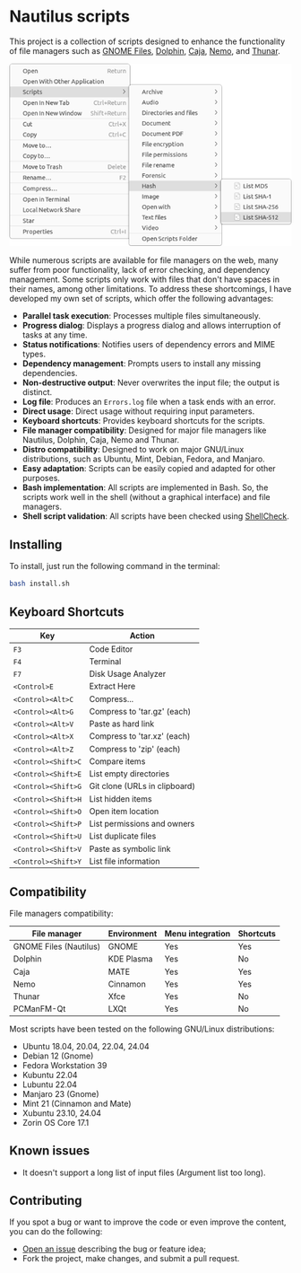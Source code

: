 # Nautilus scripts

This project is a collection of scripts designed to enhance the functionality of file managers such as [GNOME Files](https://gitlab.gnome.org/GNOME/nautilus), [Dolphin](https://github.com/KDE/dolphin), [Caja](https://github.com/mate-desktop/caja), [Nemo](https://github.com/linuxmint/nemo), and [Thunar](https://gitlab.xfce.org/xfce/thunar).

![screenshot](.assets/screenshot.png)

While numerous scripts are available for file managers on the web, many suffer from poor functionality, lack of error checking, and dependency management. Some scripts only work with files that don't have spaces in their names, among other limitations. To address these shortcomings, I have developed my own set of scripts, which offer the following advantages:

- **Parallel task execution**: Processes multiple files simultaneously.
- **Progress dialog**: Displays a progress dialog and allows interruption of tasks at any time.
- **Status notifications**: Notifies users of dependency errors and MIME types.
- **Dependency management**: Prompts users to install any missing dependencies.
- **Non-destructive output**: Never overwrites the input file; the output is distinct.
- **Log file**: Produces an `Errors.log` file when a task ends with an error.
- **Direct usage**: Direct usage without requiring input parameters.
- **Keyboard shortcuts**: Provides keyboard shortcuts for the scripts.
- **File manager compatibility**: Designed for major file managers like Nautilus, Dolphin, Caja, Nemo and Thunar.
- **Distro compatibility**: Designed to work on major GNU/Linux distributions, such as Ubuntu, Mint, Debian, Fedora, and Manjaro.
- **Easy adaptation**: Scripts can be easily copied and adapted for other purposes.
- **Bash implementation**: All scripts are implemented in Bash. So, the scripts work well in the shell (without a graphical interface) and file managers.
- **Shell script validation**: All scripts have been checked using [ShellCheck](https://github.com/koalaman/shellcheck).

## Installing

To install, just run the following command in the terminal:

```sh
bash install.sh
```

## Keyboard Shortcuts

| Key                 | Action                        |
| ------------------- | ----------------------------- |
| `F3`                | Code Editor                   |
| `F4`                | Terminal                      |
| `F7`                | Disk Usage Analyzer           |
| `<Control>E`        | Extract Here                  |
| `<Control><Alt>C`   | Compress...                   |
| `<Control><Alt>G`   | Compress to 'tar.gz' (each)   |
| `<Control><Alt>V`   | Paste as hard link            |
| `<Control><Alt>X`   | Compress to 'tar.xz' (each)   |
| `<Control><Alt>Z`   | Compress to 'zip' (each)      |
| `<Control><Shift>C` | Compare items                 |
| `<Control><Shift>E` | List empty directories        |
| `<Control><Shift>G` | Git clone (URLs in clipboard) |
| `<Control><Shift>H` | List hidden items             |
| `<Control><Shift>O` | Open item location            |
| `<Control><Shift>P` | List permissions and owners   |
| `<Control><Shift>U` | List duplicate files          |
| `<Control><Shift>V` | Paste as symbolic link        |
| `<Control><Shift>Y` | List file information         |

## Compatibility

File managers compatibility:

| File manager           | Environment | Menu integration | Shortcuts |
| ---------------------- | ----------- | ---------------- | --------- |
| GNOME Files (Nautilus) | GNOME       | Yes              | Yes       |
| Dolphin                | KDE Plasma  | Yes              | No        |
| Caja                   | MATE        | Yes              | Yes       |
| Nemo                   | Cinnamon    | Yes              | Yes       |
| Thunar                 | Xfce        | Yes              | No        |
| PCManFM-Qt             | LXQt        | Yes              | No        |

Most scripts have been tested on the following GNU/Linux distributions:

- Ubuntu 18.04, 20.04, 22.04, 24.04
- Debian 12 (Gnome)
- Fedora Workstation 39
- Kubuntu 22.04
- Lubuntu 22.04
- Manjaro 23 (Gnome)
- Mint 21 (Cinnamon and Mate)
- Xubuntu 23.10, 24.04
- Zorin OS Core 17.1

## Known issues

- It doesn't support a long list of input files (Argument list too long).

## Contributing

If you spot a bug or want to improve the code or even improve the content, you can do the following:

- [Open an issue](https://github.com/cfgnunes/nautilus-scripts/issues/new)
  describing the bug or feature idea;
- Fork the project, make changes, and submit a pull request.
